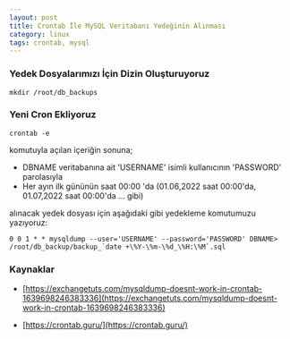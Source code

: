 ```yaml
---
layout: post
title: Crontab İle MySQL Veritabanı Yedeğinin Alınması
category: linux
tags: crontab, mysql
---
```


### Yedek Dosyalarımızı İçin Dizin Oluşturuyoruz

    mkdir /root/db_backups

### Yeni Cron Ekliyoruz

    crontab -e

komutuyla açılan içeriğin sonuna;

- DBNAME veritabanına ait  'USERNAME' isimli kullanıcının 'PASSWORD' parolasıyla 
- Her ayın ilk gününün saat 00:00 'da (01.06,2022 saat 00:00'da, 01.07,2022 saat 00:00'da ... gibi)

alınacak yedek dosyası için aşağıdaki gibi yedekleme komutumuzu yazıyoruz:

    0 0 1 * * mysqldump --user='USERNAME' --password='PASSWORD' DBNAME> /root/db_backup/backup_`date +\%Y-\%m-\%d_\%H:\%M`.sql

### Kaynaklar

 - [https://exchangetuts.com/mysqldump-doesnt-work-in-crontab-1639698246383336](https://exchangetuts.com/mysqldump-doesnt-work-in-crontab-1639698246383336)
 
 - [https://crontab.guru/](https://crontab.guru/)

